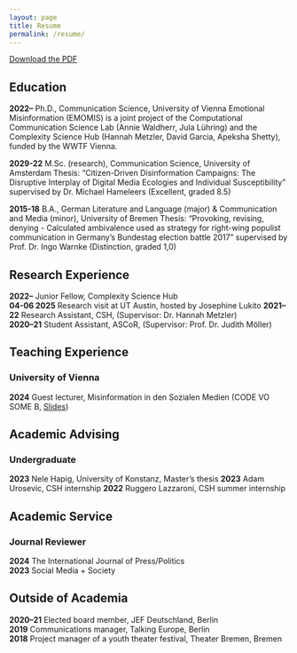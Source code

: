 ```yaml
---
layout: page
title: Resume
permalink: /resume/
---
```


[Download the PDF](https://github.com/julaluehring/julaluehring.github.io/blob/main/assets/files/CV_JL.pdf)

## Education
**2022–** Ph.D., Communication Science, University of Vienna
Emotional Misinformation (EMOMIS) is a joint project of the Computational Communication Science Lab (Annie Waldherr, Jula Lühring) and the Complexity Science Hub (Hannah Metzler, David Garcia, Apeksha Shetty), funded by the WWTF Vienna.

**2029-22** M.Sc. (research), Communication Science, University of Amsterdam
Thesis: “Citizen-Driven Disinformation Campaigns: The Disruptive Interplay of Digital Media Ecologies and Individual Susceptibility” supervised by Dr. Michael Hameleers (Excellent, graded 8.5)

**2015-18** B.A., German Literature and Language (major) & Communication and Media (minor), University of Bremen
Thesis: “Provoking, revising, denying - Calculated ambivalence used as strategy for right-wing populist communication in Germany’s Bundestag election battle 2017” supervised by Prof. Dr. Ingo Warnke (Distinction, graded 1,0)

## Research Experience
**2022–** Junior Fellow, Complexity Science Hub<br>
**04-06 2025** Research visit at UT Austin, hosted by Josephine Lukito
**2021–22** Research Assistant, CSH, (Supervisor: Dr. Hannah Metzler)<br>
**2020–21** Student Assistant, ASCoR, (Supervisor: Prof. Dr. Judith Möller)

## Teaching Experience
### University of Vienna
**2024** Guest lecturer, Misinformation in den Sozialen Medien (CODE VO SOME B, [Slides](https://julaluehring.github.io/misinformation-in-den-sozialen-medien/#/title-slide))

## Academic Advising
### Undergraduate
**2023** Nele Hapig, University of Konstanz, Master’s thesis
**2023** Adam Urosevic, CSH internship
**2022** Ruggero Lazzaroni, CSH summer internship

## Academic Service
### Journal Reviewer
**2024** The International Journal of Press/Politics<br>
**2023** Social Media + Society

## Outside of Academia
**2020–21** Elected board member, JEF Deutschland, Berlin<br>
**2019** Communications manager, Talking Europe, Berlin<br>
**2018** Project manager of a youth theater festival, Theater Bremen, Bremen

